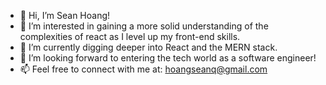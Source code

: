 - 👋 Hi, I’m Sean Hoang!
- 👀 I’m interested in gaining a more solid understanding of the complexities of react as I level up my front-end skills.
- 🌱 I’m currently digging deeper into React and the MERN stack.
- 💞️ I’m looking forward to entering the tech world as a software engineer!
- 📫 Feel free to connect with me at: hoangseanq@gmail.com

<!---
SonQHoang/SonQHoang is a ✨ special ✨ repository because its `README.md` (this file) appears on your GitHub profile.
You can click the Preview link to take a look at your changes.
--->
